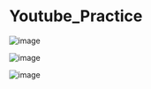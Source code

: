# Youtube_Practice

![image](https://github.com/AadishJain249/Youtube_Practice/assets/87666139/4b6cad11-a38a-42cd-b442-6cacaed9e366)


![image](https://github.com/AadishJain249/Youtube_Practice/assets/87666139/1f482420-7d6d-4d21-9705-ce781f28a7c1)


![image](https://github.com/AadishJain249/Youtube_Practice/assets/87666139/89161b86-1f95-4459-a21f-81c31dde7dce)
